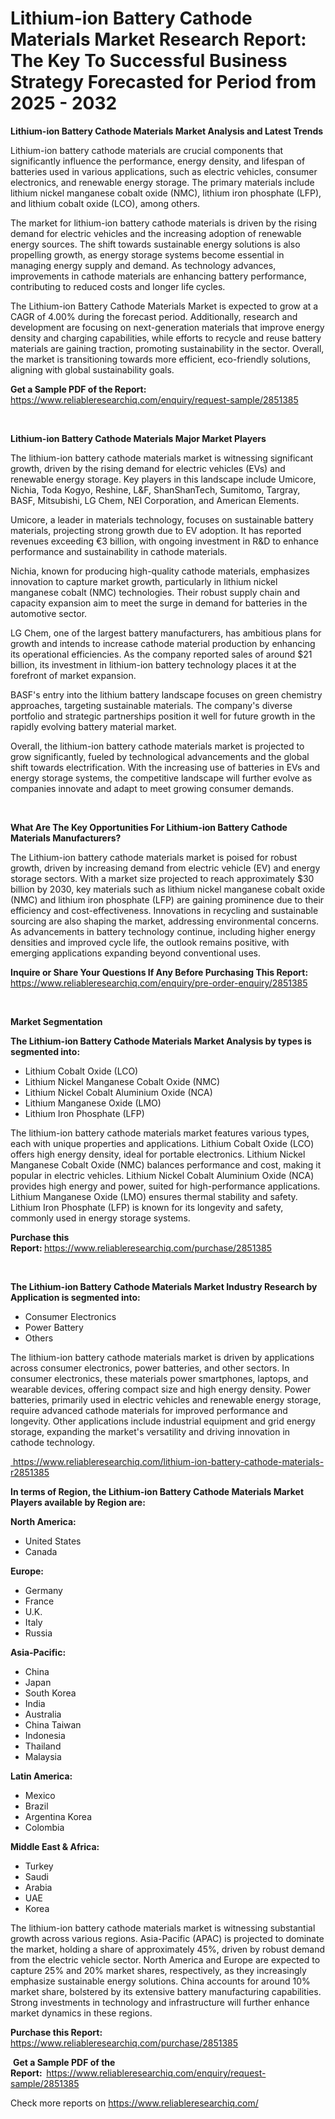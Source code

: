 <p><h1>Lithium-ion Battery Cathode Materials Market Research Report: The Key To Successful Business Strategy Forecasted for Period from 2025 - 2032</h1></p><p><strong>Lithium-ion Battery Cathode Materials Market Analysis and Latest Trends</strong></p>
<p><p>Lithium-ion battery cathode materials are crucial components that significantly influence the performance, energy density, and lifespan of batteries used in various applications, such as electric vehicles, consumer electronics, and renewable energy storage. The primary materials include lithium nickel manganese cobalt oxide (NMC), lithium iron phosphate (LFP), and lithium cobalt oxide (LCO), among others. </p><p>The market for lithium-ion battery cathode materials is driven by the rising demand for electric vehicles and the increasing adoption of renewable energy sources. The shift towards sustainable energy solutions is also propelling growth, as energy storage systems become essential in managing energy supply and demand. As technology advances, improvements in cathode materials are enhancing battery performance, contributing to reduced costs and longer life cycles.</p><p>The Lithium-ion Battery Cathode Materials Market is expected to grow at a CAGR of 4.00% during the forecast period. Additionally, research and development are focusing on next-generation materials that improve energy density and charging capabilities, while efforts to recycle and reuse battery materials are gaining traction, promoting sustainability in the sector. Overall, the market is transitioning towards more efficient, eco-friendly solutions, aligning with global sustainability goals.</p></p>
<p><strong>Get a Sample PDF of the Report:&nbsp;</strong> <a href="https://www.reliableresearchiq.com/enquiry/request-sample/2851385?utm_campaign=3323&utm_medium=2&utm_source=Github&utm_content=ia&utm_term=11032025&utm_id=lithium-ion-battery-cathode-materials">https://www.reliableresearchiq.com/enquiry/request-sample/2851385</a></p>
<p>&nbsp;</p>
<p><strong>Lithium-ion Battery Cathode Materials Major Market Players</strong></p>
<p><p>The lithium-ion battery cathode materials market is witnessing significant growth, driven by the rising demand for electric vehicles (EVs) and renewable energy storage. Key players in this landscape include Umicore, Nichia, Toda Kogyo, Reshine, L&F, ShanShanTech, Sumitomo, Targray, BASF, Mitsubishi, LG Chem, NEI Corporation, and American Elements.</p><p>Umicore, a leader in materials technology, focuses on sustainable battery materials, projecting strong growth due to EV adoption. It has reported revenues exceeding €3 billion, with ongoing investment in R&D to enhance performance and sustainability in cathode materials.</p><p>Nichia, known for producing high-quality cathode materials, emphasizes innovation to capture market growth, particularly in lithium nickel manganese cobalt (NMC) technologies. Their robust supply chain and capacity expansion aim to meet the surge in demand for batteries in the automotive sector.</p><p>LG Chem, one of the largest battery manufacturers, has ambitious plans for growth and intends to increase cathode material production by enhancing its operational efficiencies. As the company reported sales of around $21 billion, its investment in lithium-ion battery technology places it at the forefront of market expansion.</p><p>BASF's entry into the lithium battery landscape focuses on green chemistry approaches, targeting sustainable materials. The company's diverse portfolio and strategic partnerships position it well for future growth in the rapidly evolving battery material market.</p><p>Overall, the lithium-ion battery cathode materials market is projected to grow significantly, fueled by technological advancements and the global shift towards electrification. With the increasing use of batteries in EVs and energy storage systems, the competitive landscape will further evolve as companies innovate and adapt to meet growing consumer demands.</p></p>
<p>&nbsp;</p>
<p><strong>What Are The Key Opportunities For Lithium-ion Battery Cathode Materials Manufacturers?</strong></p>
<p><p>The Lithium-ion battery cathode materials market is poised for robust growth, driven by increasing demand from electric vehicle (EV) and energy storage sectors. With a market size projected to reach approximately $30 billion by 2030, key materials such as lithium nickel manganese cobalt oxide (NMC) and lithium iron phosphate (LFP) are gaining prominence due to their efficiency and cost-effectiveness. Innovations in recycling and sustainable sourcing are also shaping the market, addressing environmental concerns. As advancements in battery technology continue, including higher energy densities and improved cycle life, the outlook remains positive, with emerging applications expanding beyond conventional uses.</p></p>
<p><strong>Inquire or Share Your Questions If Any Before Purchasing This Report:</strong> <a href="https://www.reliableresearchiq.com/enquiry/pre-order-enquiry/2851385?utm_campaign=3323&utm_medium=2&utm_source=Github&utm_content=ia&utm_term=11032025&utm_id=lithium-ion-battery-cathode-materials">https://www.reliableresearchiq.com/enquiry/pre-order-enquiry/2851385</a></p>
<p>&nbsp;</p>
<p><strong>Market Segmentation</strong></p>
<p><strong>The Lithium-ion Battery Cathode Materials Market Analysis by types is segmented into:</strong></p>
<p><ul><li>Lithium Cobalt Oxide (LCO)</li><li>Lithium Nickel Manganese Cobalt Oxide (NMC)</li><li>Lithium Nickel Cobalt Aluminium Oxide (NCA)</li><li>Lithium Manganese Oxide (LMO)</li><li>Lithium Iron Phosphate (LFP)</li></ul></p>
<p><p>The lithium-ion battery cathode materials market features various types, each with unique properties and applications. Lithium Cobalt Oxide (LCO) offers high energy density, ideal for portable electronics. Lithium Nickel Manganese Cobalt Oxide (NMC) balances performance and cost, making it popular in electric vehicles. Lithium Nickel Cobalt Aluminium Oxide (NCA) provides high energy and power, suited for high-performance applications. Lithium Manganese Oxide (LMO) ensures thermal stability and safety. Lithium Iron Phosphate (LFP) is known for its longevity and safety, commonly used in energy storage systems.</p></p>
<p><strong>Purchase this Report:&nbsp;</strong><a href="https://www.reliableresearchiq.com/purchase/2851385?utm_campaign=3323&utm_medium=2&utm_source=Github&utm_content=ia&utm_term=11032025&utm_id=lithium-ion-battery-cathode-materials">https://www.reliableresearchiq.com/purchase/2851385</a></p>
<p>&nbsp;</p>
<p><strong>The Lithium-ion Battery Cathode Materials Market Industry Research by Application is segmented into:</strong></p>
<p><ul><li>Consumer Electronics</li><li>Power Battery</li><li>Others</li></ul></p>
<p><p>The lithium-ion battery cathode materials market is driven by applications across consumer electronics, power batteries, and other sectors. In consumer electronics, these materials power smartphones, laptops, and wearable devices, offering compact size and high energy density. Power batteries, primarily used in electric vehicles and renewable energy storage, require advanced cathode materials for improved performance and longevity. Other applications include industrial equipment and grid energy storage, expanding the market's versatility and driving innovation in cathode technology.</p></p>
<p><a href="https://www.reliableresearchiq.com/lithium-ion-battery-cathode-materials-r2851385?utm_campaign=3323&utm_medium=2&utm_source=Github&utm_content=ia&utm_term=11032025&utm_id=lithium-ion-battery-cathode-materials">&nbsp;https://www.reliableresearchiq.com/lithium-ion-battery-cathode-materials-r2851385</a></p>
<p><strong>In terms of Region, the Lithium-ion Battery Cathode Materials Market Players available by Region are:</strong></p>
<p>
    <p> <strong> North America: </strong>
        <ul>
            <li>United States</li>
            <li>Canada</li>
        </ul>
        </p> 
    <p> <strong> Europe: </strong>
        <ul>
            <li>Germany</li>
            <li>France</li>
            <li>U.K.</li>
            <li>Italy</li>
            <li>Russia</li>
        </ul>
        </p> 
    <p> <strong> Asia-Pacific: </strong>
        <ul>
            <li>China</li>
            <li>Japan</li>
            <li>South Korea</li>
            <li>India</li>
            <li>Australia</li>
            <li>China Taiwan</li>
            <li>Indonesia</li>
            <li>Thailand</li>
            <li>Malaysia</li>
        </ul>
        </p> 
    <p> <strong> Latin America: </strong>
        <ul>
            <li>Mexico</li>
            <li>Brazil</li>
            <li>Argentina Korea</li>
            <li>Colombia</li>
        </ul>
        </p> 
    <p> <strong> Middle East & Africa: </strong>
        <ul>
            <li>Turkey</li>
            <li>Saudi</li>
            <li>Arabia</li>
            <li>UAE</li>
            <li>Korea</li>
        </ul>
    </p>
    </p>
<p><p>The lithium-ion battery cathode materials market is witnessing substantial growth across various regions. Asia-Pacific (APAC) is projected to dominate the market, holding a share of approximately 45%, driven by robust demand from the electric vehicle sector. North America and Europe are expected to capture 25% and 20% market shares, respectively, as they increasingly emphasize sustainable energy solutions. China accounts for around 10% market share, bolstered by its extensive battery manufacturing capabilities. Strong investments in technology and infrastructure will further enhance market dynamics in these regions.</p></p>
<p><strong>Purchase this Report: </strong><a href="https://www.reliableresearchiq.com/purchase/2851385?utm_campaign=3323&utm_medium=2&utm_source=Github&utm_content=ia&utm_term=11032025&utm_id=lithium-ion-battery-cathode-materials">https://www.reliableresearchiq.com/purchase/2851385</a></p>
<p>&nbsp;<strong>Get a Sample PDF of the Report:&nbsp;&nbsp;</strong><a href="https://www.reliableresearchiq.com/enquiry/request-sample/2851385?utm_campaign=3323&utm_medium=2&utm_source=Github&utm_content=ia&utm_term=11032025&utm_id=lithium-ion-battery-cathode-materials">https://www.reliableresearchiq.com/enquiry/request-sample/2851385</a></p>
<p><strong></strong></p>
<p>Check more reports on <a href="https://www.reliableresearchiq.com/?utm_campaign=3323&utm_medium=2&utm_source=Github&utm_content=ia&utm_term=11032025&utm_id=lithium-ion-battery-cathode-materials">https://www.reliableresearchiq.com/</a></p>